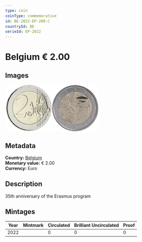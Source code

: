 ```yaml
---
type: coin
coinType: commemorative
id: BE-2022-EP-200-C
countryId: BE
serieId: EP-2022
---
```


# Belgium € 2.00

## Images

<img src="../../Images/common-2007-200.webp" height="150" alt="Front image"><img src="Images/BE-2022-200.webp" height="150" alt="Back image">

## Metadata

**Country:** [Belgium](../../Countries/Belgium/index.md)\
**Monetary value:** € 2.00\
**Currency:** Euro

## Description

35th anniversary of the Erasmus program

## Mintages

| Year | Mintmark | Circulated | Brilliant Uncirculated | Proof |
| ---- | -------- | ---------- | ---------------------- | ----- |
| 2022 |          | 0          | 0                      | 0     |
